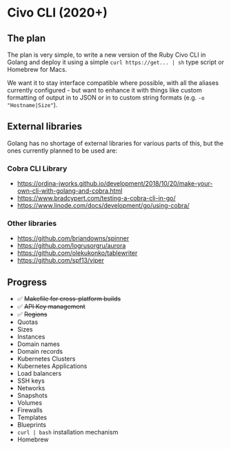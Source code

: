 # Civo CLI (2020+)

## The plan

The plan is very simple, to write a new version of the Ruby Civo CLI in Golang and deploy it using a simple `curl https://get... | sh` type script or Homebrew for Macs.

We want it to stay interface compatible where possible, with all the aliases currently configured - but want to enhance it with things like custom formatting of output in to JSON or in to custom string formats (e.g. `-o "Hostname|Size"`).

## External libraries

Golang has no shortage of external libraries for various parts of this, but the ones currently planned to be used are:

### Cobra CLI Library

* https://ordina-jworks.github.io/development/2018/10/20/make-your-own-cli-with-golang-and-cobra.html
* https://www.bradcypert.com/testing-a-cobra-cli-in-go/
* https://www.linode.com/docs/development/go/using-cobra/

### Other libraries

* https://github.com/briandowns/spinner
* https://github.com/logrusorgru/aurora
* https://github.com/olekukonko/tablewriter
* https://github.com/spf13/viper

## Progress

- ✅ ~~Makefile for cross-platform builds~~
- ✅ ~~API Key management~~
- ✅ ~~Regions~~
- Quotas
- Sizes
- Instances
- Domain names
- Domain records
- Kubernetes Clusters
- Kubernetes Applications
- Load balancers
- SSH keys
- Networks
- Snapshots
- Volumes
- Firewalls
- Templates
- Blueprints
- `curl | bash` installation mechanism
- Homebrew
